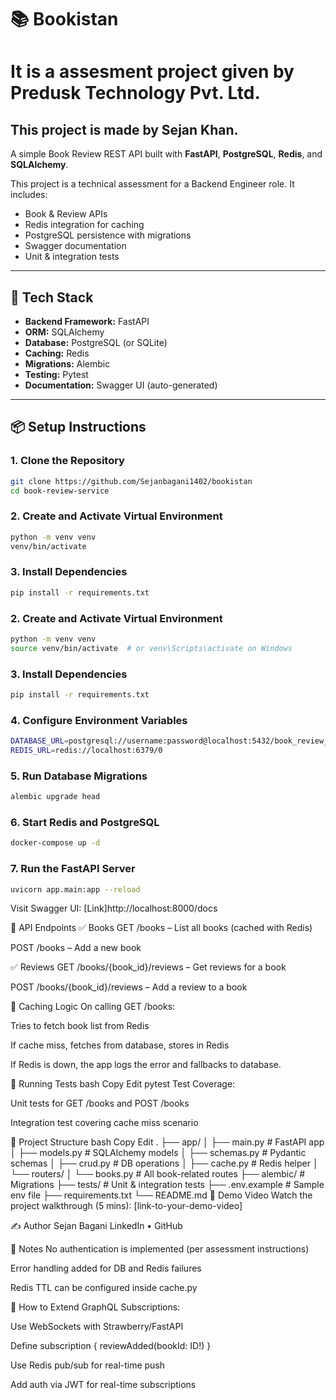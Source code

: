 # 📚 Bookistan
# It is a assesment project given by Predusk Technology Pvt. Ltd.
## This project is made by Sejan Khan.



A simple Book Review REST API built with **FastAPI**, **PostgreSQL**, **Redis**, and **SQLAlchemy**.

This project is a technical assessment for a Backend Engineer role. It includes:
- Book & Review APIs
- Redis integration for caching
- PostgreSQL persistence with migrations
- Swagger documentation
- Unit & integration tests

---

## 🚀 Tech Stack

- **Backend Framework:** FastAPI
- **ORM:** SQLAlchemy
- **Database:** PostgreSQL (or SQLite)
- **Caching:** Redis
- **Migrations:** Alembic
- **Testing:** Pytest
- **Documentation:** Swagger UI (auto-generated)

---

## 📦 Setup Instructions

### 1. Clone the Repository

```bash
git clone https://github.com/Sejanbagani1402/bookistan
cd book-review-service
```
### 2. Create and Activate Virtual Environment

```bash
python -m venv venv
venv/bin/activate 

```
### 3. Install Dependencies

```bash
pip install -r requirements.txt
```
### 2. Create and Activate Virtual Environment

```bash
python -m venv venv
source venv/bin/activate  # or venv\Scripts\activate on Windows

```
### 3. Install Dependencies

```bash
pip install -r requirements.txt
```
### 4. Configure Environment Variables

```bash
DATABASE_URL=postgresql://username:password@localhost:5432/book_review_db
REDIS_URL=redis://localhost:6379/0
```
### 5. Run Database Migrations

```bash
alembic upgrade head
```
### 6. Start Redis and PostgreSQL

```bash
docker-compose up -d

```
### 7. Run the FastAPI Server
```bash
uvicorn app.main:app --reload
```

Visit Swagger UI: [Link]http://localhost:8000/docs



📘 API Endpoints
✅ Books
GET /books – List all books (cached with Redis)

POST /books – Add a new book

✅ Reviews
GET /books/{book_id}/reviews – Get reviews for a book

POST /books/{book_id}/reviews – Add a review to a book

🧠 Caching Logic
On calling GET /books:

Tries to fetch book list from Redis

If cache miss, fetches from database, stores in Redis

If Redis is down, the app logs the error and fallbacks to database.

🧪 Running Tests
bash
Copy
Edit
pytest
Test Coverage:

Unit tests for GET /books and POST /books

Integration test covering cache miss scenario

🧱 Project Structure
bash
Copy
Edit
.
├── app/
│   ├── main.py          # FastAPI app
│   ├── models.py        # SQLAlchemy models
│   ├── schemas.py       # Pydantic schemas
│   ├── crud.py          # DB operations
│   ├── cache.py         # Redis helper
│   └── routers/
│       └── books.py     # All book-related routes
├── alembic/             # Migrations
├── tests/               # Unit & integration tests
├── .env.example         # Sample env file
├── requirements.txt
└── README.md
🎥 Demo Video
Watch the project walkthrough (5 mins): [link-to-your-demo-video]

✍️ Author
Sejan Bagani
LinkedIn • GitHub

📌 Notes
No authentication is implemented (per assessment instructions)

Error handling added for DB and Redis failures

Redis TTL can be configured inside cache.py

📌 How to Extend
GraphQL Subscriptions:

Use WebSockets with Strawberry/FastAPI

Define subscription { reviewAdded(bookId: ID!) }

Use Redis pub/sub for real-time push

Add auth via JWT for real-time subscriptions





